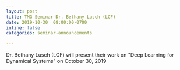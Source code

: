 ```yaml
---
layout: post
title: TMG Seminar Dr. Bethany Lusch (LCF)
date: 2019-10-30  08:00:00-0700
inline: false
categories: seminar-announcements

---
```


Dr. Bethany Lusch (LCF) will present their work on "Deep Learning for Dynamical Systems" on October 30, 2019 

